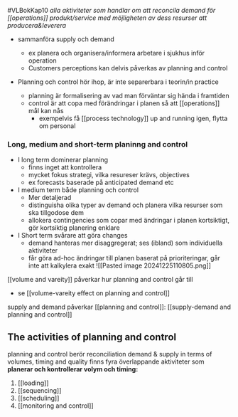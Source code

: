 #VLBokKap10
*alla aktiviteter som handlar om att reconcila demand för [[operations]] produkt/service med möjligheten av dess resurser att producera&leverera*
- sammanföra supply och demand
	- ex planera och organisera/informera arbetare i sjukhus inför operation
	- Customers perceptions kan delvis påverkas av planning and control

- Planning och control hör ihop, är inte separerbara i teorin/in practice
	- planning är formalisering av vad man förväntar sig hända i framtiden
	- control är att copa med förändringar i planen så att [[operations]] mål kan nås
		- exempelvis få [[process technology]] up and running igen, flytta om personal

### Long, medium and short-term planinng and control
- I long term dominerar planning
	- finns inget att kontrollera
	- mycket fokus strategi, vilka resureser krävs, objectives
	- ex forecasts baserade på anticipated demand etc
- I medium term både planning och control
	- Mer detaljerad
	- distinguisha olika typer av demand och planera vilka resurser som ska tillgodose dem
	- allokera contingencies som copar med ändringar i planen kortsiktigt, gör kortsiktig planering enklare
- I Short term svårare att göra changes
	- demand hanteras mer disaggregerat; ses (ibland) som individuella aktiviteter
	- får göra ad-hoc ändringar till planen baserat på prioriteringar, går inte att kalkylera exakt
![[Pasted image 20241225110805.png]]

[[volume and vareity]] påverkar hur planning and control går till
- se [[volume-vareity effect on planning and control]]

supply and demand påverkar [[planning and control]]: [[supply-demand and planning and control]]


## The activities of planning and control
planning and control berör reconciliation demand & supply in terms of volumes, timing and quality
finns fyra överlappande aktiviteter som  **planerar och kontrollerar volym och timing:**
1. [[loading]]
2. [[sequencing]]
3. [[scheduling]]
4. [[monitoring and control]]

